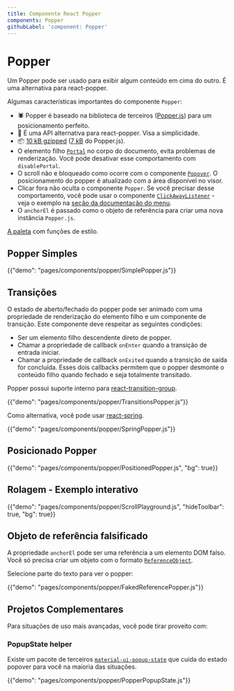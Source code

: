```yaml
---
title: Componente React Popper
components: Popper
githubLabel: 'component: Popper'
---
```


# Popper

<p class="description">Um Popper pode ser usado para exibir algum conteúdo em cima do outro. É uma alternativa para react-popper.</p>

Algumas características importantes do componente `Popper`:

- 🕷 Popper é baseado na biblioteca de terceiros ([Popper.js](https://github.com/FezVrasta/popper.js)) para um posicionamento perfeito.
- 💄 É uma API alternativa para react-popper. Visa a simplicidade.
- 📦 [10 kB gzipped](/size-snapshot) ([7 kB](https://bundlephobia.com/result?p=popper.js) do Popper.js).
- O elemento filho [`Portal`](/components/portal/) no corpo do documento, evita problemas de renderização. Você pode desativar esse comportamento com `disablePortal`.
- O scroll não e bloqueado como ocorre com o componente [`Popover`](/components/popover/). O posicionamento do popper é atualizado com a área disponível no visor.
- Clicar fora não oculta o componente `Popper`. Se você precisar desse comportamento, você pode usar o componente [`ClickAwayListener`](/components/click-away-listener/) - veja o exemplo na [seção da documentação do menu](/components/menus/#menulist-composition).
- O `anchorEl` é passado como o objeto de referência para criar uma nova instância `Popper.js`.

[A paleta](/system/palette/) com funções de estilo.

## Popper Simples

{{"demo": "pages/components/popper/SimplePopper.js"}}

## Transições

O estado de aberto/fechado do popper pode ser animado com uma propriedade de renderização do elemento filho e um componente de transição. Este componente deve respeitar as seguintes condições:

- Ser um elemento filho descendente direto de popper.
- Chamar a propriedade de callback `onEnter` quando a transição de entrada iniciar.
- Chamar a propriedade de callback `onExited` quando a transição de saída for concluída. Esses dois callbacks permitem que o popper desmonte o conteúdo filho quando fechado e seja totalmente transitado.

Popper possui suporte interno para [react-transition-group](https://github.com/reactjs/react-transition-group).

{{"demo": "pages/components/popper/TransitionsPopper.js"}}

Como alternativa, você pode usar [react-spring](https://github.com/react-spring/react-spring).

{{"demo": "pages/components/popper/SpringPopper.js"}}

## Posicionado Popper

{{"demo": "pages/components/popper/PositionedPopper.js", "bg": true}}

## Rolagem - Exemplo interativo

{{"demo": "pages/components/popper/ScrollPlayground.js", "hideToolbar": true, "bg": true}}

## Objeto de referência falsificado

A propriedade `anchorEl` pode ser uma referência a um elemento DOM falso. Você só precisa criar um objeto com o formato [`ReferenceObject`](https://github.com/FezVrasta/popper.js/blob/0642ce0ddeffe3c7c033a412d4d60ce7ec8193c3/packages/popper/index.d.ts#L118-L123).

Selecione parte do texto para ver o popper:

{{"demo": "pages/components/popper/FakedReferencePopper.js"}}

## Projetos Complementares

Para situações de uso mais avançadas, você pode tirar proveito com:

### PopupState helper

Existe um pacote de terceiros [`material-ui-popup-state`](https://github.com/jcoreio/material-ui-popup-state) que cuida do estado popover para você na maioria das situações.

{{"demo": "pages/components/popper/PopperPopupState.js"}}
